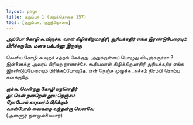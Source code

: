 ```yaml
---
layout: page
title: குறும்பா 1 (குறுந்தொகை 157)
tags: [குறும்பா, குறுந்தொகை]
---
```


<!-- ## 157
### மே 11, 2012 -->

***அய்யோ கோழி கூவிருச்சு. வாள் கிழிக்கிறமாதிரி, சூரியக்கதிர் எங்க இரண்டுபேரையும் பிரிச்சுருமே. மனசு பக்பக்னு இருக்கு.***


வெளிய கோழி கூவுறச் சத்தங் கேக்குது. அதுக்குள்ளப் பொழுது விடிஞ்சுருச்சா ? இன்னைக்கு அவரப் பிரியற நாளாச்சே. கூரியவாள் கிழிக்கிறமாதிரி சூரியக்கதிர் எங்க இரண்டுப்பேரையும் பிரிக்கப்போவுதே. என் நெஞ்சு முழுக்க அச்சம் நிரம்பி ரொம்ப கனக்குதே.


***குக்கூ வென்றது கோழி யதனெதிர்  
துட்கென் றன்றென் றூய நெஞ்சம்    
தோடோய் காதலர்ப் பிரிக்கும்  
வாள்போல் வைகறை வந்தன்றா லெனவே***   
(அள்ளூர் நன்முல்லையார்)